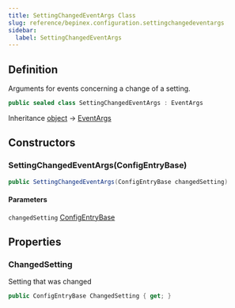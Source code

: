 ```yaml
---
title: SettingChangedEventArgs Class
slug: reference/bepinex.configuration.settingchangedeventargs
sidebar:
  label: SettingChangedEventArgs
---
```


## Definition

Arguments for events concerning a change of a setting.

```csharp title="C#"
public sealed class SettingChangedEventArgs : EventArgs
```

Inheritance [object](https://learn.microsoft.com/dotnet/api/system.object/) → [EventArgs](https://learn.microsoft.com/dotnet/api/system.eventargs/)

## Constructors

### SettingChangedEventArgs(ConfigEntryBase)

```csharp title="C#"
public SettingChangedEventArgs(ConfigEntryBase changedSetting)
```

#### Parameters

`changedSetting` [ConfigEntryBase](../bepinex.configuration.configentrybase/)

## Properties

### ChangedSetting

Setting that was changed

```csharp title="C#"
public ConfigEntryBase ChangedSetting { get; }
```

